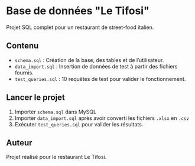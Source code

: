 # Base de données "Le Tifosi"

Projet SQL complet pour un restaurant de street-food italien.

## Contenu

- `schema.sql` : Création de la base, des tables et de l’utilisateur.
- `data_import.sql` : Insertion de données de test à partir des fichiers fournis.
- `test_queries.sql` : 10 requêtes de test pour valider le fonctionnement.

## Lancer le projet

1. Importer `schema.sql` dans MySQL
2. Importer `data_import.sql` après avoir converti les fichiers `.xlsx` en `.csv`
3. Exécuter `test_queries.sql` pour valider les résultats.

## Auteur

Projet réalisé pour le restaurant Le Tifosi.